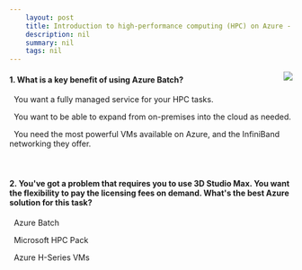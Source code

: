 ```yaml
---
    layout: post
    title: Introduction to high-performance computing (HPC) on Azure - Scenarios for HPC and Batch technologies
    description: nil
    summary: nil
    tags: nil
---
```



 <a target="_blank" href="https://docs.microsoft.com/en-us/learn/modules/intro-to-hpc/5-scenarios-for-hpc-and-batch/"><i class="fas fa-external-link-alt"></i> </a>
 <img align="right" src="https://docs.microsoft.com/en-us/learn/achievements/intro-to-hpc.svg">
####  1. What is a key benefit of using Azure Batch?


<i class='fas fa-check-square' style='color: Dodgerblue;'></i> &nbsp;&nbsp;You want a fully managed service for your HPC tasks.

<i class='far fa-square'></i> &nbsp;&nbsp;You want to be able to expand from on-premises into the cloud as needed.

<i class='far fa-square'></i> &nbsp;&nbsp;You need the most powerful VMs available on Azure, and the InfiniBand networking they offer.
<br />
<br />
<br />

####  2. You've got a problem that requires you to use 3D Studio Max. You want the flexibility to pay the licensing fees on demand. What's the best Azure solution for this task?


<i class='fas fa-check-square' style='color: Dodgerblue;'></i> &nbsp;&nbsp;Azure Batch

<i class='far fa-square'></i> &nbsp;&nbsp;Microsoft HPC Pack

<i class='far fa-square'></i> &nbsp;&nbsp;Azure H-Series VMs
<br />
<br />
<br />

